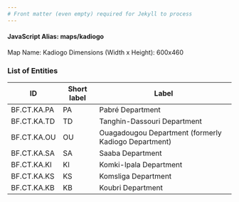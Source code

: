 ```yaml
---
# Front matter (even empty) required for Jekyll to process
---
```


#### JavaScript Alias: maps/kadiogo

Map Name: Kadiogo
Dimensions (Width x Height): 600x460

### List of Entities

ID | Short label | Label
---|---|---|
BF.CT.KA.PA|PA|Pabré Department
BF.CT.KA.TD|TD|Tanghin-Dassouri Department
BF.CT.KA.OU|OU|Ouagadougou Department (formerly Kadiogo Department)
BF.CT.KA.SA|SA|Saaba Department
BF.CT.KA.KI|KI|Komki-Ipala Department
BF.CT.KA.KS|KS|Komsliga Department
BF.CT.KA.KB|KB|Koubri Department
